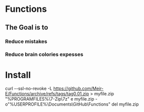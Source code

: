 # Functions
## The Goal is to
### Reduce mistakes
### Reduce brain colories expesses
# Install
 curl --ssl-no-revoke -L https://github.com/Meir-E/Functions/archive/refs/tags/tag0.01.zip > myfile.zip
 "%PROGRAMFILES%\7-Zip\7z" e myfile.zip -o"%USERPROFILE%\Documents\GitHub\Functions"
 del myfile.zip
